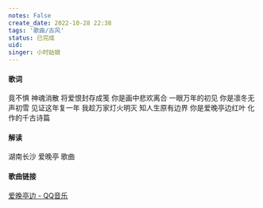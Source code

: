 ```yaml
---
notes: False
create_date: 2022-10-28 22:38
tags: '歌曲/古风'
status: 已完成
uid: 
singer: 小时姑娘
---
```


#### 歌词

竟不惧 神魂消散
将爱恨封存成笺
你是画中悲欢离合
一眼万年的初见
你是凛冬无声初雪
见证这年复一年
我趁万家灯火明灭
知人生原有边界
你是爱晚亭边红叶
化作的千古诗篇

#### 解读

湖南长沙 爱晚亭 歌曲

#### 歌曲链接

[爱晚亭边 - QQ音乐](https://i.y.qq.com/v8/playsong.html?songid=228969434#webchat_redirect)

